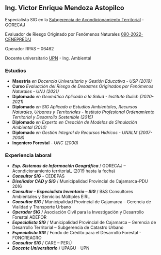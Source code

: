 ## Ing. Victor Enrique Mendoza Astopilco

Especialista SIG en la [Subgerencia de Acondicionamiento Territorial](https://zeeot.regioncajamarca.gob.pe/node/588) - GORECAJ

Evaluador de Riesgo Originado por Fenómenos Naturales
[090-2022-CENEPRED/J](https://renaerd.cenepred.gob.pe/renaerd/registro-de-evaluadores/)

Operador RPAS – 06462

Docente universitario [UPN](https://www.upn.edu.pe/carrera/ingenieria-ambiental) - Ing. Ambiental

### Estudios
* **Maestría** _en Docencia Universitaria y Gestión Educativa - USP (2019)_
* **Curso** _Evaluación del Riesgo de Desastres Originados por Fenómenos Naturales - UNJ (2021)_
* **Diplomado** _en Geomática Aplicada a la Salud - Instituto Gulich (2020-2021)_
* **Diplomado** _en SIG Aplicado a Estudios Ambientales, Recursos Naturales, Urbanos y Territoriales - Instituto Profesional Ordenamiento Territorial y Desarrollo Sostenible (2015)_
* **Diplomado** _en Experto en Creación de Modelos de Simulación Ambiental (2014)_
* **Diplomado** _en Gestión Integral de Recursos Hídricos - UNALM (2007-2008)_
* **Ingeniero Forestal** - _UNC (2000)_


### Experiencia laboral
* _**Esp. Sistemas de Información Geográfica**_ / GORECAJ – Acondicionamiento territorial_ (2019 hasta la fecha)
* _**Consultor SIG**_ - CEDEPAS 
* _**Diseñador CAD y SIG**_ / Municipalidad Provincial de Cajamarca-PDU 2016
* _**Consultor – Especialista Inventario – SIG**_ / B&S Consultores Ambientales y Servicios Múltiples EIRL
* _**Consultor SIG**_ / Municipalidad Provincial de Cajamarca – Gerencia de Vialidad y Transporte Urbano
* _**Operador SIG**_ / Asociación Civil  para la Investigación y Desarrollo Forestal ADEFOR
* _**Especialista SIG**_ / Municipalidad Provincial de Cajamarca – Gerencia de Desarrollo Territorial – Subgerencia de Catastro Urbano
* _**Especialista SIG**_ / Fondo de Crédito para el Desarrollo Forestal - FONCREAGRO
* _**Consultor SIG**_ / CARE – PERÚ
* _**Docente Universitario**_ / UPAGU - UPN


<!--
**victormendoza2/victormendoza2** is a ✨ _special_ ✨ repository because its `README.md` (this file) appears on your GitHub profile.

Here are some ideas to get you started:

- 🔭 I’m currently working on ...
- 🌱 I’m currently learning ...
- 👯 I’m looking to collaborate on ...
- 🤔 I’m looking for help with ...
- 💬 Ask me about ...
- 📫 How to reach me: ...
- 😄 Pronouns: ...
- ⚡ Fun fact: ...
-->
